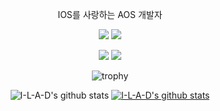 <div align="center">


IOS를 사랑하는 AOS 개발자

<a href="https://open.kakao.com/o/sTgFButd"><img src="https://img.shields.io/badge/kakao-FFCD00?style=for-the-badge&logo=kakao&logoColor=black"/></a>
<a href="mailto:ye_s_jin@naver.com"><img src="https://img.shields.io/badge/gmail-EA4335?style=for-the-badge&logo=gmail&logoColor=white"/></a>

<a href="https://devziner.tistory.com"><img src="https://img.shields.io/badge/blog-444444?style=for-the-badge&logo=kakao&logoColor=white"/></a>
<a href="https://www.youtube.com/channel/UC-Afy8KGoupvJ_Bod3Sr51g"><img src="https://img.shields.io/badge/youtube-FF0000?style=for-the-badge&logo=youtube&logoColor=white"/></a><br>

<!-- <a href="https://devziner.tistory.com"><img src="https://img.shields.io/badge/blog-444444? style=flat-square&logo=kakao&logoColor=white"/></a>
<a href="https://devziner.tistory.com"><img src="https://img.shields.io/badge/kotlin-white?style=for-the-badge&logo=kotlin"/></a> -->
<!-- https://img.shields.io/badge/kotlin-white?style=for-the-badge&logo=kotlin -->

![trophy](https://github-profile-trophy.vercel.app/?username=I-L-A-D)

![I-L-A-D's github stats](https://github-readme-stats.vercel.app/api?username=I-L-A-D&show_icons=true)
[![I-L-A-D's github stats](https://github-readme-stats.vercel.app/api/top-langs/?username=I-L-A-D&show_icons=true&hide_border=true&title_color=004386&icon_color=004386&layout=compact)](https://github.com/I-L-A-D)

<!-- <a href="[1. 연결하고싶은 사이트 url]" target="_blank"><img src="https://img.shields.io/badge/[2. 등록하려는 이름]-[3. #을 뺀 나머지 색깔코드]?style=flat-square&logo=[4. 로고명(아이콘명)]&logoColor=white"/></a>
 -->
<!--
**I-L-A-D/I-L-A-D** is a ✨ _special_ ✨ repository because its `README.md` (this file) appears on your GitHub profile.

Here are some ideas to get you started:

- 🔭 I’m currently working on ...
- 🌱 I’m currently learning ...
- 👯 I’m looking to collaborate on ...
- 🤔 I’m looking for help with ...
- 💬 Ask me about ...
- 📫 How to reach me: ...
- 😄 Pronouns: ...
- ⚡ Fun fact: ...
-->


</div>